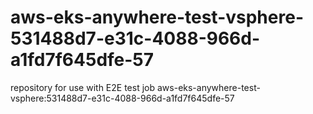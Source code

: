 # aws-eks-anywhere-test-vsphere-531488d7-e31c-4088-966d-a1fd7f645dfe-57
repository for use with E2E test job aws-eks-anywhere-test-vsphere:531488d7-e31c-4088-966d-a1fd7f645dfe-57
